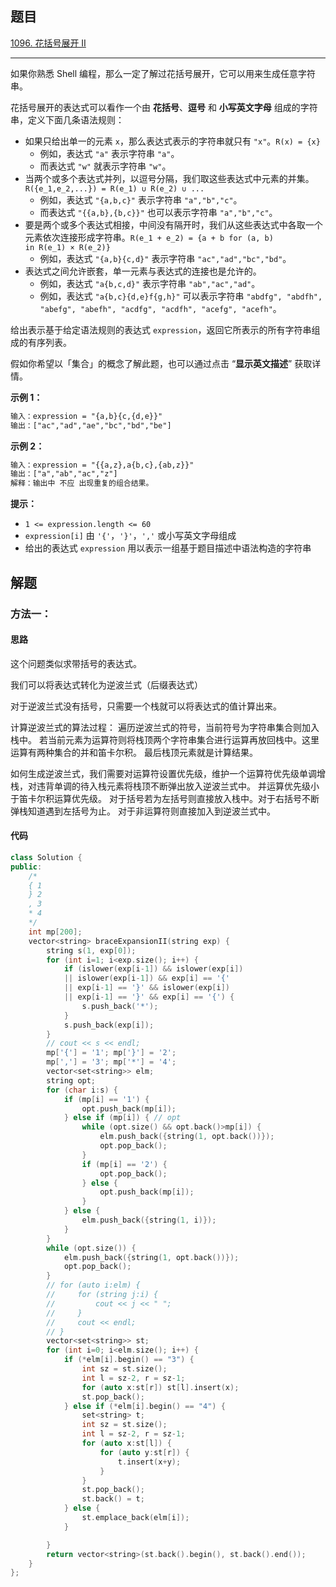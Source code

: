 ## 题目

[1096. 花括号展开 II](https://leetcode.cn/problems/brace-expansion-ii/)

---

如果你熟悉 Shell 编程，那么一定了解过花括号展开，它可以用来生成任意字符串。

花括号展开的表达式可以看作一个由 **花括号**、**逗号** 和 **小写英文字母** 组成的字符串，定义下面几条语法规则：

-   如果只给出单一的元素 `x`，那么表达式表示的字符串就只有 `"x"`。`R(x) = {x}`
    -   例如，表达式 `"a"` 表示字符串 `"a"`。
    -   而表达式 `"w"` 就表示字符串 `"w"`。
-   当两个或多个表达式并列，以逗号分隔，我们取这些表达式中元素的并集。`R({e_1,e_2,...}) = R(e_1) ∪ R(e_2) ∪ ...`
    -   例如，表达式 `"{a,b,c}"` 表示字符串 `"a","b","c"`。
    -   而表达式 `"{{a,b},{b,c}}"` 也可以表示字符串 `"a","b","c"`。
-   要是两个或多个表达式相接，中间没有隔开时，我们从这些表达式中各取一个元素依次连接形成字符串。`R(e_1 + e_2) = {a + b for (a, b) in R(e_1) × R(e_2)}`
    -   例如，表达式 `"{a,b}{c,d}"` 表示字符串 `"ac","ad","bc","bd"`。
-   表达式之间允许嵌套，单一元素与表达式的连接也是允许的。
    -   例如，表达式 `"a{b,c,d}"` 表示字符串 `"ab","ac","ad"​​​​​​`。
    -   例如，表达式 `"a{b,c}{d,e}f{g,h}"` 可以表示字符串 `"abdfg", "abdfh", "abefg", "abefh", "acdfg", "acdfh", "acefg", "acefh"`。

给出表示基于给定语法规则的表达式 `expression`，返回它所表示的所有字符串组成的有序列表。

假如你希望以「集合」的概念了解此题，也可以通过点击 “**显示英文描述**” 获取详情。

  

**示例 1：**

```txt
输入：expression = "{a,b}{c,{d,e}}"
输出：["ac","ad","ae","bc","bd","be"]
```

**示例 2：**

```txt
输入：expression = "{{a,z},a{b,c},{ab,z}}"
输出：["a","ab","ac","z"]
解释：输出中 不应 出现重复的组合结果。
```
  

**提示：**

-   `1 <= expression.length <= 60`
-   `expression[i]` 由 `'{'`，`'}'`，`','` 或小写英文字母组成
-   给出的表达式 `expression` 用以表示一组基于题目描述中语法构造的字符串

  

## 解题

### 方法一：

#### 思路

这个问题类似求带括号的表达式。

我们可以将表达式转化为逆波兰式（后缀表达式）

对于逆波兰式没有括号，只需要一个栈就可以将表达式的值计算出来。

计算逆波兰式的算法过程：
遍历逆波兰式的符号，当前符号为字符串集合则加入栈中。
若当前元素为运算符则将栈顶两个字符串集合进行运算再放回栈中。这里运算有两种集合的并和笛卡尔积。
最后栈顶元素就是计算结果。

如何生成逆波兰式，我们需要对运算符设置优先级，维护一个运算符优先级单调增栈，对违背单调的待入栈元素将栈顶不断弹出放入逆波兰式中。
并运算优先级小于笛卡尔积运算优先级。
对于括号若为左括号则直接放入栈中。对于右括号不断弹栈知道遇到左括号为止。
对于非运算符则直接加入到逆波兰式中。


#### 代码

```cpp
class Solution {
public:
    /*
    { 1
    } 2
    , 3
    * 4
    */
    int mp[200];
    vector<string> braceExpansionII(string exp) {
        string s(1, exp[0]);
        for (int i=1; i<exp.size(); i++) {
            if (islower(exp[i-1]) && islower(exp[i])
            || islower(exp[i-1]) && exp[i] == '{'
            || exp[i-1] == '}' && islower(exp[i])
            || exp[i-1] == '}' && exp[i] == '{') {
                s.push_back('*');
            }
            s.push_back(exp[i]);
        }
        // cout << s << endl;
        mp['{'] = '1'; mp['}'] = '2';
        mp[','] = '3'; mp['*'] = '4';
        vector<set<string>> elm;
        string opt;
        for (char i:s) {
            if (mp[i] == '1') {
                opt.push_back(mp[i]);
            } else if (mp[i]) { // opt
                while (opt.size() && opt.back()>mp[i]) {
                    elm.push_back({string(1, opt.back())});
                    opt.pop_back();
                }
                if (mp[i] == '2') {
                    opt.pop_back();
                } else {
                    opt.push_back(mp[i]);
                }
            } else {
                elm.push_back({string(1, i)});
            }
        }
        while (opt.size()) {
            elm.push_back({string(1, opt.back())});
            opt.pop_back();
        }
        // for (auto i:elm) {
        //     for (string j:i) {
        //         cout << j << " ";
        //     }
        //     cout << endl;
        // }
        vector<set<string>> st;
        for (int i=0; i<elm.size(); i++) {
            if (*elm[i].begin() == "3") {
                int sz = st.size();
                int l = sz-2, r = sz-1;
                for (auto x:st[r]) st[l].insert(x);
                st.pop_back();
            } else if (*elm[i].begin() == "4") {
                set<string> t;
                int sz = st.size();
                int l = sz-2, r = sz-1;
                for (auto x:st[l]) {
                    for (auto y:st[r]) {
                        t.insert(x+y);
                    }
                }
                st.pop_back();
                st.back() = t;
            } else {
                st.emplace_back(elm[i]);
            }

        }
        return vector<string>(st.back().begin(), st.back().end());
    }
};
```
